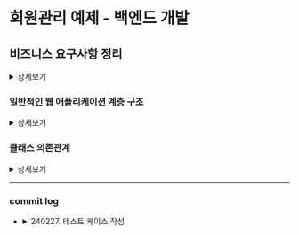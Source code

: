 # 회원관리 예제 - 백엔드 개발

## 비즈니스 요구사항 정리

<details>
<summary>상세보기</summary>

- 데이터: 회원 ID, 이름
- 기능: 회원 등록, 조회
- 아직 데이터 저장소가 선정되지 않았다는 가상의 시나리오

</details>

### 일반적인 웹 애플리케이션 계층 구조
<details>

<summary>상세보기</summary>

- 컨트롤러: 웹 MVC의 컨트롤러 역할
- 서비스: 핵심 비즈니스 로직 구현
- 리포지토리: 데이터베이스에 접근, 도메인 객체를 DB에 저장하고 관리
- 도메인: 비즈니스 도메인 객체, 예) 회원, 주문, 쿠폰 등등 주로 데이터베이스에 저장하고 관리됨.

</details>

### 클래스 의존관계
<details>

<summary>상세보기</summary>

- 아직 데이터 저장소 선정X → 우선 인터페이스로 구현 클래스를 변경할 수 있도록 설계
- 데이터 저장소는 RDB, NoSQL 등등 다양한 저장소를 고민중인 상황으로 가정
- 개발을 진행하기 위해서 초기 개발 단계에서는 구현체로 가벼운 메모리 기반의 데이터 저장소 사용

</details>

---

### commit log

- 
  <details>
    <summary>240227. 테스트 케이스 작성</summary>
  
  ![img.png](./assets/first_test_case.png)
  </details>